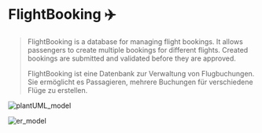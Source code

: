 # FlightBooking :airplane:
> FlightBooking is a database for managing flight bookings. It allows passengers to create multiple bookings for different flights. Created bookings are submitted and validated before they are approved.
>
>FlightBooking ist eine Datenbank zur Verwaltung von Flugbuchungen. Sie ermöglicht es Passagieren, mehrere Buchungen für verschiedene Flüge zu erstellen. 

![plantUML_model](https://user-images.githubusercontent.com/119418922/210647765-b8594dc7-b39e-475e-9c69-f8e8504f7173.png)

![er_model](https://user-images.githubusercontent.com/119418922/210648056-038f1589-6daf-4c42-a60a-41adb925622b.png)

